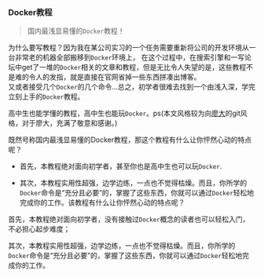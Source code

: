 ### Docker教程 

>国内最浅显易懂的`Docker`教程！ 

为什么要写教程？因为我在某公司实习的一个任务需要重新将公司的开发环境从一台非常老的机器全部搬移到`Docker`环境上， 
在这个过程中，在搜索引擎和一写论坛中get了一堆的`Docker`相关的文章和教程，但是无比令人失望的是，这些教程不是难的令人的发指，就是直接在官网省掉一些东西拼凑出博客。  
又或者接受几个`Docker`的几个命令...总之，初学者很难去找到一个由浅入深，学完立刻上手的`Docker`教程。  

高中生也能学懂的教程，高中生也能玩`Docker`。ps(本文风格较为向[廖大](https://www.liaoxuefeng.com/wiki/0013739516305929606dd18361248578c67b8067c8c017b000)的git风格，对于廖大，充满了敬意和感谢。)

既然号称国内最浅显易懂的Docker教程，那这个教程有什么让你怦然心动的特点呢？

- 首先，本教程绝对面向初学者，甚至你也是高中生也可以玩`Docker`.

- 其次，本教程实用性超强，边学边练，一点也不觉得枯燥。而且，你所学的`Docker`命令是“充分且必要”的，掌握了这些东西，你就可以通过`Docker`轻松地完成你的工作。该教程有什么让你怦然心动的特点呢？

首先，本教程绝对面向初学者，没有接触过`Docker`概念的读者也可以轻松入门，不必担心起步难度；

其次，本教程实用性超强，边学边练，一点也不觉得枯燥。而且，你所学的`Docker`命令是“充分且必要”的，掌握了这些东西，你就可以通过`Docker`轻松地完成你的工作。
